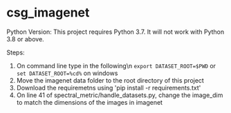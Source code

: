 # csg_imagenet
Python Version: This project requires Python 3.7. It will not work with Python 3.8 or above.

Steps:

1. On command line type in  the following\n
 `export DATASET_ROOT=$PWD`  or `set DATASET_ROOT=%cd%` on windows
2. Move the imagenet data folder to the root directory of this project
3. Download the requiremetns using 'pip install -r requirements.txt' 
4. On line 41 of spectral_metric/handle_datasets.py, change the image_dim to match the dimensions of the images in imagenet
